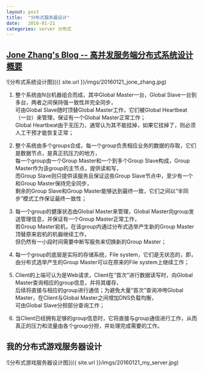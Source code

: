 ```yaml
---
layout: post
title:  "分布式服务器设计"
date:   2016-01-21
categories: server 分布式
---
```


[Jone Zhang's Blog -- 高并发服务端分布式系统设计概要](http://www.cnblogs.com/ccdev/p/3341234.html)
-----------------------------------------------------

![分布式系统设计图]({{ site.url }}/imgs/20160121_jone_zhang.jpg)

1. 整个系统由N台机器组合而成，其中Global Master一台，Global Slave一台到多台，两者之间保持强一致性并完全同步，  
可由Global Slave随时顶替Global Master工作，它们被Global Heartbeat（一台）来管理，保证有一个Global Master正常工作；  
Global Heartbeat由于无压力，通常认为其不能挂掉，如果它挂掉了，则必须人工干预才能恢复正常；

2. 整个系统由多个groups合成，每一个group负责相应业务的数据的存取，它们是数据节点，是真正抗压力的地方，  
每一个group由一个Group Master和一个到多个Group Slave构成，Group Master作为该group的主节点，提供读和写，  
而Group Slave则只提供读服务且保证这些Group Slave节点中，至少有一个和Group Master保持完全同步，  
剩余的Group Slave和Group Master能够达到最终一致，它们之间以“半同步”模式工作保证最终一致性；

3. 每一个group的健康状态由Global Master来管理，Global Master向group发送管理信息，并保证有一个Group Master正常工作，  
若Group Master宕机，在该group内通过分布式选举产生新的Group Master顶替原来宕机的机器继续工作，  
但仍然有一小段时间需要中断写服务来切换新的Group Master；

4. 每一个group的底层是实际的存储系统，File system，它们是无状态的，即，由分布式选举产生的Group Master可以在原来的File system上继续工作；

5. Client的上端可认为是Web请求，Client在“首次”进行数据读写时，向Global Master查询相应的group信息，并将其缓存，  
后续将直接与相应的group进行通信；为避免大量“首次”查询冲垮Global Master，在Client与Global Master之间增加DNS负载均衡，  
可由Global Slave分担部分查询工作；

6. 当Client已经拥有足够的group信息时，它将直接与group通信进行工作，从而真正的压力和流量由各个group分担，并处理完成需要的工作。

我的分布式游戏服务器设计
------------------------

![分布式游戏服务器设计图]({{ site.url }}/imgs/20160121_my_server.jpg)

